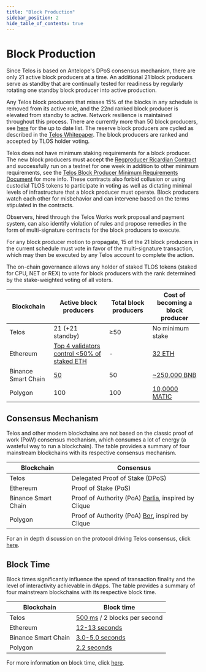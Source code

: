 ```yaml
---
title: "Block Production"
sidebar_position: 2
hide_table_of_contents: true
---
```


# Block Production

Since Telos is based on Antelope's DPoS consensus mechanism, there are only 21 active block producers at a time. An additional 21 block producers serve as standby that are continually tested for readiness by regularly rotating one standby block producer into active production.

Any Telos block producers that misses 15% of the blocks in any schedule is removed from its active role, and the 22nd ranked block producer is elevated from standby to active. Network resilience is maintained throughout this process. There are currently more than 50 block producers, see [here](https://explorer.telos.net/vote) for the up to date list. The reserve block producers are cycled as described in the [Telos Whitepaper](https://telos.net/wp-content/uploads/2021/02/Telos-Whitepaper-master-20180717.pdf). The block producers are ranked and accepted by TLOS holder voting.

Telos does not have minimum staking requirements for a block producer. The new block producers must accept the [Regproducer Ricardian Contract](https://hellotelos.medium.com/telos-regproducer-human-language-contract-3f91bbab564) and successfully run on a testnet for one week in addition to other minimum requirements, see the [Telos Block Producer Minimum Requirements Document](../../nodes/bp-nodes/Telos_BP_Requirements.md) for more info. These contracts also forbid collusion or using custodial TLOS tokens to participate in voting as well as dictating minimal levels of infrastructure that a block producer must operate. Block producers watch each other for misbehavior and can intervene based on the terms stipulated in the contracts.

Observers, hired through the Telos Works work proposal and payment system, can also identify violation of rules and propose remedies in the form of multi-signature contracts for the block producers to execute.

For any block producer motion to propagate, 15 of the 21 block producers in the current schedule must vote in favor of the multi-signature transaction, which may then be executed by any Telos account to complete the action.

The on-chain governance allows any holder of staked TLOS tokens (staked for CPU, NET or REX) to vote for block producers with the rank determined by the stake-weighted voting of all voters.

| Blockchain          | Active block producers                                                                                                      | Total block producers | Cost of becoming a block producer                                                    |
| ------------------- | ----------------------------------------------------------------------------------------------------------------------------| --------------------- | ------------------------------------------------------------------------------------ |
| Telos               | 21 (+21 standby)                                                                                                            | ≥50                   | No minimum stake                                                                     |
| Ethereum            | [Top 4 validators control <50% of staked ETH](https://www.coingecko.com/research/publications/ethereum-staking-statistics)  | -                     | [32 ETH](https://ethereum.org/en/staking/)                                           |
| Binance Smart Chain | [50](https://docs.bnbchain.org/docs/BSC-FAQs-validator)                                                                     | 50                    | [\~250,000 BNB](https://bscscan.com/validators#)                                     |
| Polygon             | 100                                                                                                                         | 100                   | [10,0000 MATIC](https://wiki.polygon.technology/docs/pos/design/validator/responsibilities/) |

## Consensus Mechanism

Telos and other modern blockchains are not based on the classic proof of work (PoW) consensus mechanism, which consumes a lot of energy (a wasteful way to run a blockchain). The table provides a summary of four mainstream blockchains with its respective consensus mechanism.

| Blockchain          | Consensus                                                                                                                  |
| ------------------- | -------------------------------------------------------------------------------------------------------------------------- |
| Telos               | Delegated Proof of Stake (DPoS)                                                                                            |
| Ethereum            | Proof of Stake (PoS)                                                                                                       |
| Binance Smart Chain | Proof of Authority (PoA) [Parlia](https://docs.bnbchain.org/docs/learn/consensus#parlia), inspired by Clique               |
| Polygon             | Proof of Authority (PoA) [Bor](https://wiki.polygon.technology/docs/pos/design/bor/overview/), inspired by Clique          |

For an in depth discussion on the protocol driving Telos consensus, click [here](../advanced/consensus.md).

## Block Time

Block times significantly influence the speed of transaction finality and the level of interactivity achievable in dApps. The table provides a summary of four mainstream blockchains with its respective block time.

| Blockchain          | Block time                                                              |
| ------------------- | ----------------------------------------------------------------------- |
| Telos               | [500 ms](https://en.wikipedia.org/wiki/EOS.IO) / 2 blocks per second    |
| Ethereum            | [12-13 seconds](https://ycharts.com/indicators/ethereum_average_block_time)|
| Binance Smart Chain | [3.0-5.0 seconds](https://www.bscscan.com/chart/blocktime)              |
| Polygon             | [2.2 seconds](https://explorer-mainnet.maticvigil.com)                  |

For more information on block time, click [here](../advanced/consensus.md).
